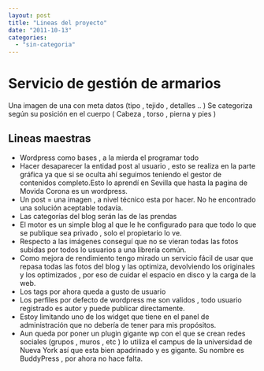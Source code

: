 ```yaml
---
layout: post
title: "Lineas del proyecto"
date: "2011-10-13"
categories: 
  - "sin-categoria"
---
```


# **Servicio de gestión de armarios**

Una imagen de una con meta datos (tipo , tejido , detalles .. ) Se categoriza según su posición en el cuerpo ( Cabeza , torso , pierna y pies )

## Lineas maestras

- Wordpress como bases , a la mierda el programar todo
- Hacer desaparecer la entidad post al usuario , esto se realiza en la parte gráfica ya que si se oculta ahí seguimos teniendo el gestor de contenidos completo.Esto lo aprendí en Sevilla que hasta la pagina de Movida Corona es un wordpress.
- Un post = una imagen , a nivel técnico esta por hacer. No he encontrado una solución aceptable todavía.
- Las categorías del blog serán las de las prendas
- El motor es un simple blog al que le he configurado para que todo lo que se publique sea privado , solo el propietario lo ve.
- Respecto a las imágenes conseguí que no se vieran todas las fotos subidas por todos lo usuarios a una librería común.
- Como mejora de rendimiento tengo mirado un servicio fácil de usar que repasa todas las fotos del blog y las optimiza, devolviendo los originales y los optimizados , por eso de cuidar el espacio en disco y la carga de la web.
- Los tags por ahora queda a gusto de usuario
- Los perfiles por defecto de wordpress me son validos , todo usuario registrado es autor y puede publicar directamente.
- Estoy limitando uno de los widget que tiene en el panel de administración que no debería de tener para mis propósitos.
- Aun queda por poner un plugin gigante wp con el que se crean redes sociales (grupos , muros , etc ) lo utiliza el campus de la universidad de Nueva York así que esta bien apadrinado y es gigante. Su nombre es BuddyPress , por ahora no hace falta.
